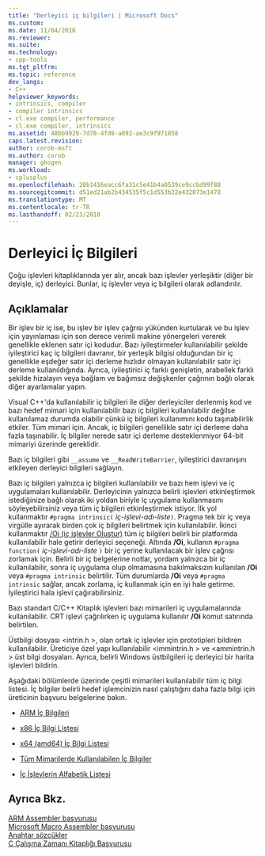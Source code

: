 ```yaml
---
title: "Derleyici iç bilgileri | Microsoft Docs"
ms.custom: 
ms.date: 11/04/2016
ms.reviewer: 
ms.suite: 
ms.technology:
- cpp-tools
ms.tgt_pltfrm: 
ms.topic: reference
dev_langs:
- C++
helpviewer_keywords:
- intrinsics, compiler
- compiler intrinsics
- cl.exe compiler, performance
- cl.exe compiler, intrinsics
ms.assetid: 48bb9929-7d78-4fd8-a092-ae3c9f971858
caps.latest.revision: 
author: corob-msft
ms.author: corob
manager: ghogen
ms.workload:
- cplusplus
ms.openlocfilehash: 20b1416eacc6fa31c5e41b4a0539ce9ccbd99f88
ms.sourcegitcommit: d51ed21ab2b434535f5c1d553b22e432073e1478
ms.translationtype: MT
ms.contentlocale: tr-TR
ms.lasthandoff: 02/23/2018
---
```

# <a name="compiler-intrinsics"></a>Derleyici İç Bilgileri
Çoğu işlevleri kitaplıklarında yer alır, ancak bazı işlevler yerleşiktir (diğer bir deyişle, iç) derleyici. Bunlar, iç işlevler veya iç bilgileri olarak adlandırılır.  
  
## <a name="remarks"></a>Açıklamalar  
 Bir işlev bir iç ise, bu işlev bir işlev çağrısı yükünden kurtularak ve bu işlev için yayınlaması için son derece verimli makine yönergeleri vererek genellikle eklenen satır içi kodudur. Bazı iyileştirmeler kullanılabilir şekilde iyileştirici kaç iç bilgileri davranır, bir yerleşik bilgisi olduğundan bir iç genellikle eşdeğer satır içi derleme hızlıdır olmayan kullanılabilir satır içi derleme kullanıldığında. Ayrıca, iyileştirici iç farklı genişletin, arabellek farklı şekilde hizalayın veya bağlam ve bağımsız değişkenler çağrının bağlı olarak diğer ayarlamalar yapın.  
  
 Visual C++'da kullanılabilir iç bilgileri ile diğer derleyiciler derlenmiş kod ve bazı hedef mimari için kullanılabilir bazı iç bilgileri kullanılabilir değilse kullanılamaz durumda olabilir çünkü iç bilgileri kullanımını kodu taşınabilirlik etkiler. Tüm mimari için. Ancak, iç bilgileri genellikle satır içi derleme daha fazla taşınabilir. İç bilgiler nerede satır içi derleme desteklenmiyor 64-bit mimariyi üzerinde gereklidir.  
  
 Bazı iç bilgileri gibi `__assume` ve `__ReadWriteBarrier`, iyileştirici davranışını etkileyen derleyici bilgileri sağlayın.  
  
 Bazı iç bilgileri yalnızca iç bilgileri kullanılabilir ve bazı hem işlevi ve iç uygulamaları kullanılabilir. Derleyicinin yalnızca belirli işlevleri etkinleştirmek istediğinize bağlı olarak iki yoldan biriyle iç uygulama kullanmasını söyleyebilirsiniz veya tüm iç bilgileri etkinleştirmek istiyor. İlk yol kullanmaktır `#pragma intrinsic(` *iç-işlevi-adı-liste*`)`. Pragma tek bir iç veya virgülle ayırarak birden çok iç bilgileri belirtmek için kullanılabilir. İkinci kullanmaktır [/Oi (iç işlevler Oluştur)](../build/reference/oi-generate-intrinsic-functions.md) tüm iç bilgileri belirli bir platformda kullanılabilir hale getirir derleyici seçeneği. Altında **/Oi**, kullanın `#pragma function(` *iç-işlevi-adı-liste* `)` bir iç yerine kullanılacak bir işlev çağrısı zorlamak için. Belirli bir iç belgelerine notlar, yordam yalnızca bir iç kullanılabilir, sonra iç uygulama olup olmamasına bakılmaksızın kullanılan **/Oi** veya `#pragma intrinsic` belirtilir. Tüm durumlarda **/Oi** veya `#pragma intrinsic` sağlar, ancak zorlama, iç kullanmak için en iyi hale getirme. İyileştirici hala işlevi çağırabilirsiniz.  
  
 Bazı standart C/C++ Kitaplık işlevleri bazı mimarileri iç uygulamalarında kullanılabilir. CRT işlevi çağrılırken iç uygulama kullanılır **/Oi** komut satırında belirtilen.  
  
 Üstbilgi dosyası \<intrin.h >, olan ortak iç işlevler için prototipleri bildiren kullanılabilir. Üreticiye özel yapı kullanılabilir \<immintrin.h > ve \<ammintrin.h > üst bilgi dosyaları. Ayrıca, belirli Windows üstbilgileri iç derleyici bir harita işlevleri bildirin.  
  
 Aşağıdaki bölümlerde üzerinde çeşitli mimarileri kullanılabilir tüm iç bilgi listesi. İç bilgiler belirli hedef işlemcinizin nasıl çalıştığını daha fazla bilgi için üreticinin başvuru belgelerine bakın.  
  
-   [ARM İç Bilgileri](../intrinsics/arm-intrinsics.md)  
  
-   [x86 İç Bilgi Listesi](../intrinsics/x86-intrinsics-list.md)  
  
-   [x64 (amd64) İç Bilgi Listesi](../intrinsics/x64-amd64-intrinsics-list.md)  
  
-   [Tüm Mimarilerde Kullanılabilen İç Bilgiler](../intrinsics/intrinsics-available-on-all-architectures.md)  
  
-   [İç İşlevlerin Alfabetik Listesi](../intrinsics/alphabetical-listing-of-intrinsic-functions.md)  
  
## <a name="see-also"></a>Ayrıca Bkz.  
 [ARM Assembler başvurusu](../assembler/arm/arm-assembler-reference.md)   
 [Microsoft Macro Assembler başvurusu](../assembler/masm/microsoft-macro-assembler-reference.md)   
 [Anahtar sözcükler](../cpp/keywords-cpp.md)   
 [C Çalışma Zamanı Kitaplığı Başvurusu](../c-runtime-library/c-run-time-library-reference.md)